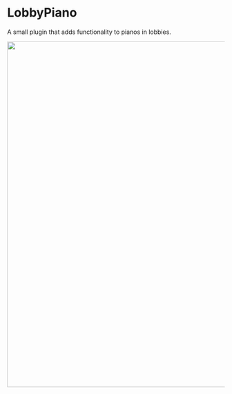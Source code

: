 # LobbyPiano
A small plugin that adds functionality to pianos in lobbies.

<div align="middle">
  <img src="https://user-images.githubusercontent.com/66202304/206930734-139ee9d0-7377-496d-be62-67996c8f4538.png" width="800">
</div>
